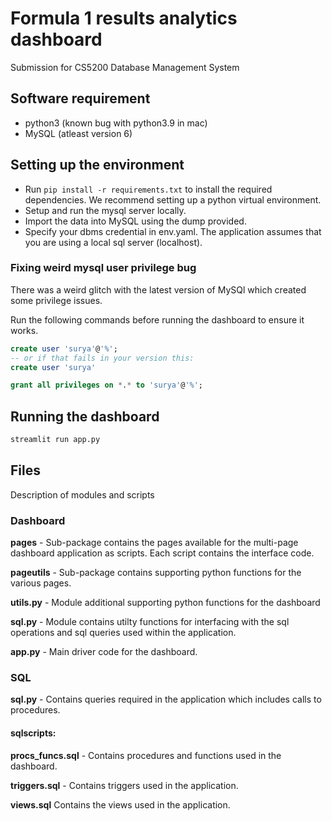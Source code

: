# Formula 1 results analytics dashboard

Submission for CS5200 Database Management System

## Software requirement

* python3 (known bug with python3.9 in mac)
* MySQL (atleast version 6)

## Setting up the environment

* Run `pip install -r requirements.txt` to install the required dependencies. We recommend setting up a python virtual environment.
* Setup and run the mysql server locally.
* Import the data into MySQL using the dump provided.
* Specify your dbms credential in env.yaml. The application assumes that you are using a local sql server (localhost).

### Fixing weird mysql user privilege bug

There was a weird glitch with the latest version of MySQl which created some privilege issues.

Run the following commands before running the dashboard to ensure it works.

```sql
create user 'surya'@'%';
-- or if that fails in your version this:
create user 'surya'

grant all privileges on *.* to 'surya'@'%';
```

## Running the dashboard

```bash
streamlit run app.py
```

## Files

Description of modules and scripts

### Dashboard

**pages** - Sub-package contains the pages available for the multi-page dashboard application as scripts. Each script contains the interface code.

**pageutils** - Sub-package contains supporting python functions for the various pages.

**utils.py** - Module additional supporting python functions for the dashboard

**sql.py** - Module contains utilty functions for interfacing with the sql operations and sql queries used within the application.

**app.py** - Main driver code for the dashboard.

### SQL

**sql.py** - Contains queries required in the application which includes calls to procedures.

#### sqlscripts:

**procs_funcs.sql** - Contains procedures and functions used in the dashboard.

**triggers.sql** - Contains triggers used in the application.

**views.sql** Contains the views used in the application.


